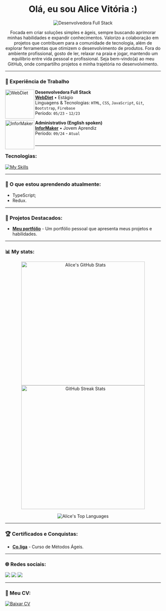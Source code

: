<h1 align="center">Olá, eu sou Alice Vitória :)</h1>

<p align="center">
  <img src="https://img.shields.io/badge/Desenvolvedora%20Front%20End-000?style=flat&logo=appveyor&logoColor=white" alt="Desenvolvedora Full Stack">
</p>

<p align="center">
 Focada em criar soluções simples e ágeis, sempre buscando aprimorar minhas habilidades e expandir conhecimentos. Valorizo a colaboração em projetos que contribuem para a comunidade de tecnologia, além de explorar ferramentas que otimizem o desenvolvimento de produtos. Fora do ambiente profissional, gosto de ler, relaxar na praia e jogar, mantendo um equilíbrio entre vida pessoal e profissional. Seja bem-vindo(a) ao meu GitHub, onde compartilho projetos e minha trajetória no desenvolvimento.
</p>

---

### 💼 Experiência de Trabalho

[<img align="left" height="94px" width="94px" alt="WebDiet" src="https://media.licdn.com/dms/image/v2/C560BAQFXzoa9BMawOw/company-logo_200_200/company-logo_200_200/0/1630627639602/webdiet_logo?e=1734566400&v=beta&t=ITxhKglVf8q4vndUN00zF5PyxVDyoo-KCCanmrSuNYk"/>](https://webdiet.com.br/)

**Desenvolvedora Full Stack** \
[**WebDiet**](https://webdiet.com.br/) • Estágio \
Linguagens & Tecnologias: `HTML`, `CSS`, `JavaScript`, `Git`, `Bootstrap`, `Firebase` \
Período: `05/23` - `12/23`
<br/>

[<img align="left" height="94px" width="94px" alt="InforMaker" src="https://media.licdn.com/dms/image/v2/D4D0BAQGGMZJWuX2quQ/company-logo_200_200/company-logo_200_200/0/1683640911096/informaker_logo?e=1734566400&v=beta&t=uUDRsjJ4mXeluuDa9YJt43VJUCSBHrSUHurXRiki9z8"/>](https://www.informaker.com.br/)

**Administrativo (English spoken)** \
[**InforMaker**](https://www.informaker.com.br/) • Jovem Aprendiz \
Período: `09/24` - `Atual` \
<br/>

---

### Tecnologias:
  
  [![My Skills](https://skillicons.dev/icons?i=html,css,js,jquery,react,vue,ts,nodejs,sass,tailwind,redux)](https://skillicons.dev)

---

### 📖 O que estou aprendendo atualmente:

- TypeScript;
- Redux.

---

### 📂 Projetos Destacados:

- **[Meu portfólio](https://alicevitoriaa.github.io/portifolio/)** - Um portfólio pessoal que apresenta meus projetos e habilidades.

---

### 📊 My stats:

<p align="center">
  <img src="https://github-readme-stats.vercel.app/api?username=alicevitoriaa&show_icons=true&theme=radical" alt="Alice's GitHub Stats" width="400px" />
  <img src="https://github-readme-streak-stats.herokuapp.com/?user=alicevitoriaa&theme=radical" alt="GitHub Streak Stats" width="400px" />
</p>

<p align="center">
  <img src="https://github-readme-stats.vercel.app/api/top-langs/?username=alicevitoriaa&layout=compact&theme=radical" alt="Alice's Top Languages" />
</p>

---

### 🏆 Certificados e Conquistas:

- **[Co.liga](https://www.linkedin.com/in/alice-vit%C3%B3ria-5245a22a4/overlay/1724981597354/single-media-viewer/?profileId=ACoAAElp9mwBEOlrHNoaqBAZ6S9TA1qRypzMx50)** - Curso de Métodos Ágeis.

---

### 🌐 Redes sociais:

[<img src="https://img.shields.io/badge/LinkedIn-0077B5?style=for-the-badge&logo=linkedin&logoColor=white" />](https://www.linkedin.com/in/alice-vit%C3%B3ria-5245a22a4/)
[<img src="https://img.shields.io/badge/WhatsApp-25D366?style=for-the-badge&logo=whatsapp&logoColor=white" />](https://wa.me/5521966571141;)
<img src="https://img.shields.io/badge/alice.vitori64@gmail.com-D14836?style=for-the-badge&logo=gmail&logoColor=white" />

---

### 📄 Meu CV:

<a href="https://linkparaoCV.com" target="_blank">
  <img src="https://img.shields.io/badge/-Ver%20CV-000?style=for-the-badge&logo=appveyor&logoColor=white" alt="Baixar CV">
</a>
